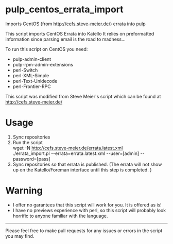 # pulp_centos_errata_import
Imports CentOS (from http://cefs.steve-meier.de/) errata into pulp

This script imports CentOS Errata into Katello
It relies on preformatted information since parsing email
is the road to madness...

To run this script on CentOS you need:
 - pulp-admin-client
 - pulp-rpm-admin-extensions
 - perl-Switch
 - perl-XML-Simple
 - perl-Text-Unidecode 
 - perl-Frontier-RPC

This script was modified from Steve Meier's script which
can be found at http://cefs.steve-meier.de/

# Usage
  1. Sync repositories
  2. Run the script  
     wget -N http://cefs.steve-meier.de/errata.latest.xml  
     ./errata_import.pl --errata=errata.latest.xml --user=[admin] --password=[pass]  
  3. Sync repositories so that errata is published. (The errata will not show up on the Katello/Foreman interface until this step is completed. )

# Warning

- I offer no garantees that this script will work for you.
  It is offered as is!
- I have no previews experience with perl, so this script
  will probably look horrific to anyone familiar with the
  language.
-----------------------------------------------

Please feel free to make pull requests for any
issues or errors in the script you may find.

